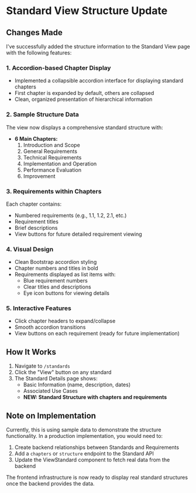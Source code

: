 # Standard View Structure Update

## Changes Made

I've successfully added the structure information to the Standard View page with the following features:

### 1. **Accordion-based Chapter Display**
- Implemented a collapsible accordion interface for displaying standard chapters
- First chapter is expanded by default, others are collapsed
- Clean, organized presentation of hierarchical information

### 2. **Sample Structure Data**
The view now displays a comprehensive standard structure with:
- **6 Main Chapters:**
  1. Introduction and Scope
  2. General Requirements
  3. Technical Requirements
  4. Implementation and Operation
  5. Performance Evaluation
  6. Improvement

### 3. **Requirements within Chapters**
Each chapter contains:
- Numbered requirements (e.g., 1.1, 1.2, 2.1, etc.)
- Requirement titles
- Brief descriptions
- View buttons for future detailed requirement viewing

### 4. **Visual Design**
- Clean Bootstrap accordion styling
- Chapter numbers and titles in bold
- Requirements displayed as list items with:
  - Blue requirement numbers
  - Clear titles and descriptions
  - Eye icon buttons for viewing details

### 5. **Interactive Features**
- Click chapter headers to expand/collapse
- Smooth accordion transitions
- View buttons on each requirement (ready for future implementation)

## How It Works

1. Navigate to `/standards`
2. Click the "View" button on any standard
3. The Standard Details page shows:
   - Basic Information (name, description, dates)
   - Associated Use Cases
   - **NEW: Standard Structure with chapters and requirements**

## Note on Implementation

Currently, this is using sample data to demonstrate the structure functionality. In a production implementation, you would need to:

1. Create backend relationships between Standards and Requirements
2. Add a `chapters` or `structure` endpoint to the Standard API
3. Update the ViewStandard component to fetch real data from the backend

The frontend infrastructure is now ready to display real standard structures once the backend provides the data.